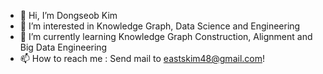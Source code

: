 - 👋 Hi, I’m Dongseob Kim
- 👀 I’m interested in Knowledge Graph, Data Science and Engineering
- 🌱 I’m currently learning Knowledge Graph Construction, Alignment and Big Data Engineering
- 📫 How to reach me : Send mail to eastskim48@gmail.com!

<!---
eastskim48/eastskim48 is a ✨ special ✨ repository because its `README.md` (this file) appears on your GitHub profile.
You can click the Preview link to take a look at your changes.
--->
